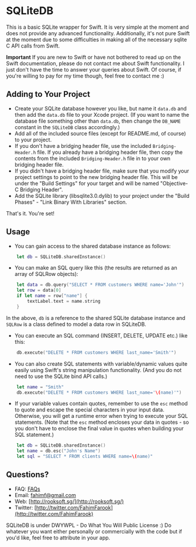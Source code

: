 SQLiteDB
========

This is a basic SQLite wrapper for Swift. It is very simple at the moment and does not provide any advanced functionality. Additionally, it's not pure Swift at the moment due to some difficulties in making all of the necessary sqlite C API calls from Swift.

**Important** If you are new to Swift or have not bothered to read up on the Swift documentation, please do not contact me about Swift functionality. I just don't have the time to answer your queries about Swift. Of course, if you're willing to pay for my time though, feel free to contact me :)

Adding to Your Project
---
* Create your SQLite database however you like, but name it `data.db` and then add the `data.db` file to your Xcode project. (If you want to name the database file something other than `data.db`, then change the `DB_NAME` constant in the `SQLiteDB` class accordingly.)
* Add all of the included source files (except for README.md, of course) to your project.
* If you don't have a bridging header file, use the included `Bridging-Header.h` file. If you already have a bridging header file, then copy the contents from the included `Bridging-Header.h` file in to your own bridging header file.
* If you didn't have a bridging header file, make sure that you modify your project settings to point to the new bridging header file. This will be under the "Build Settings" for your target and will be named "Objective-C Bridging Header".
* Add the SQLite library (libsqlite3.0.dylib) to your project under the "Build Phases" - "Link Binary With Libraries" section.

That's it. You're set!

Usage
---
* You can gain access to the shared database instance as follows:
```swift
	let db = SQLiteDB.sharedInstance()
```

* You can make an SQL query like this (the results are returned as an array of SQLRow objects):
```swift
	let data = db.query("SELECT * FROM customers WHERE name='John'")
	let row = data[0]
	if let name = row["name"] {
		textLabel.text = name.string
	}
```
In the above, `db` is a reference to the shared SQLite database instance and `SQLRow` is a class defined to model a data row in SQLiteDB.

* You can execute an SQL command (INSERT, DELETE, UPDATE etc.) like this:
```swift
	db.execute("DELETE * FROM customers WHERE last_name='Smith'")
```

* You can also create SQL statements with variable/dynamic values quite easily using Swift's string manipulation functionality. (And you do not need to use the SQLite bind API calls.)
```swift
	let name = "Smith"
	db.execute("DELETE * FROM customers WHERE last_name='\(name)'")
```

* If your variable values contain quotes, remember to use the `esc` method to quote and escape the special characters in your input data. Otherwise, you will get a runtime error when trying to execute your SQL statements. (Note that the `esc` method encloses your data in quotes - so you don't have to enclose the final value in quotes when building your SQL statement.)
```swift
	let db = SQLiteDB.sharedInstance()
	let name = db.esc("John's Name")
	let sql = "SELECT * FROM clients WHERE name=\(name)"
```

Questions?
---
* FAQ: [FAQs](https://github.com/FahimF/SQLiteDB/wiki/FAQs)
* Email: [fahimf@gmail.com](mailto:fahimf@gmail.com)
* Web: [http://rooksoft.sg/](http://rooksoft.sg/)
* Twitter: [http://twitter.com/FahimFarook](http://twitter.com/FahimFarook)

SQLiteDB is under DWYWPL - Do What You Will Public License :) Do whatever you want either personally or commercially with the code but if you'd like, feel free to attribute in your app.



